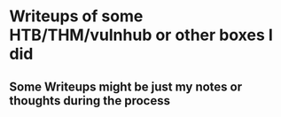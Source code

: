 # Writeups of some HTB/THM/vulnhub or other boxes I did
## Some Writeups might be just my notes or thoughts during the process
